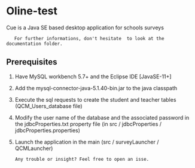 # Oline-test
Cue is a Java SE based desktop  application for schools  surveys

       For further informations, don't hesitate  to look at the documentation folder.

## Prerequisites 


1. Have MySQL workbench 5.7+ and the Eclipse IDE [JavaSE-11+]
2. Add the mysql-connector-java-5.1.40-bin.jar to the java classpath
3. Execute the sql requests to create the student and teacher tables (QCM_Users_database file)
4. Modify the user name of the database and the associated password
 in the jdbcProperties.txt property file (in src / jdbcProperties / jdbcProperties.properties)
5. Launch the application in the main (src / surveyLauncher / QCMLauncher)

       Any trouble or insight? Feel free to open an isse.
